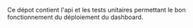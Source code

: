Ce dépot contient l'api et les tests unitaires permettant le bon fonctionnement du déploiement du dashboard. 
